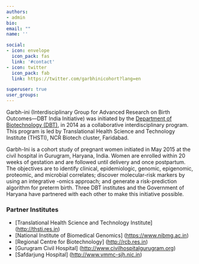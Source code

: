 ```yaml
---
authors:
- admin
bio: 
email: ""
name: ''

social:
- icon: envelope
  icon_pack: fas
  link: '#contact'
- icon: twitter
  icon_pack: fab
  link: https://twitter.com/garbhinicohort?lang=en

superuser: true
user_groups:
---
```


Garbh-ini (Interdisciplinary Group for Advanced Research on Birth Outcomes—DBT India Initiative) was initiated by the [Department of Biotechnology (DBT)](http://dbtindia.gov.in), in 2014 as a collaborative interdisciplinary program. This program is led by Translational Health Science and Technology Institute (THSTI), NCR Biotech cluster, Faridabad. 

Garbh-Ini is a cohort study of pregnant women initiated in May 2015 at the civil hospital in Gurugram, Haryana, India. Women are enrolled within 20 weeks of gestation and are followed until delivery and once postpartum. The objectives are to identify clinical, epidemiologic, genomic, epigenomic, proteomic, and microbial correlates; discover molecular-risk markers by using an integrative -omics approach; and generate a risk-prediction algorithm for preterm birth. Three DBT institutes and the Government of Haryana have partnered with each other to make this initiative possible.

### Partner Institutes

* [Translational Health Science and Technology Institute] (http://thsti.res.in)
* [National Institute of Biomedical Genomics] (https://www.nibmg.ac.in)
* [Regional Centre for Biotechnology] (http://rcb.res.in)
* [Gurugram Civil Hospital] (http://www.civilhospitalgurugram.org)
* [Safdarjung Hospital] (http://www.vmmc-sjh.nic.in)





